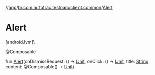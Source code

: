 //[app](../../index.md)/[br.com.autotrac.testnanoclient.common](index.md)/[Alert](-alert.md)

# Alert

[androidJvm]\

@Composable

fun [Alert](-alert.md)(onDismissRequest: () -&gt; [Unit](https://kotlinlang.org/api/latest/jvm/stdlib/kotlin/-unit/index.html), onClick: () -&gt; [Unit](https://kotlinlang.org/api/latest/jvm/stdlib/kotlin/-unit/index.html), title: [String](https://kotlinlang.org/api/latest/jvm/stdlib/kotlin/-string/index.html), content: @Composable() -&gt; [Unit](https://kotlinlang.org/api/latest/jvm/stdlib/kotlin/-unit/index.html))
